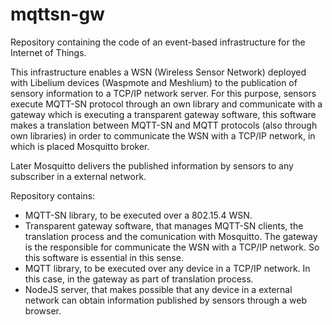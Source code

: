 mqttsn-gw
=========

Repository containing the code of an event-based infrastructure for the Internet of Things.

This infrastructure enables a WSN (Wireless Sensor Network) deployed with Libelium devices (Waspmote and Meshlium) to the publication of sensory information to a TCP/IP network server. For this purpose, sensors execute MQTT-SN protocol through an own library and communicate with a gateway which is executing a transparent gateway software, this software makes a translation between MQTT-SN and MQTT protocols (also through own libraries) in order to communicate the WSN with a TCP/IP network, in which is placed Mosquitto broker.

Later Mosquitto delivers the published information by sensors to any subscriber in a external network.

Repository contains:

  - MQTT-SN library, to be executed over a 802.15.4 WSN.
  - Transparent gateway software, that manages MQTT-SN clients, the translation process and the comunication with Mosquitto. The gateway is the responsible for communicate the WSN with a TCP/IP network. So this software is essential in this sense.
  - MQTT library, to be executed over any device in a TCP/IP network. In this case, in the gateway as part of translation process.
  - NodeJS server, that makes possible that any device in a external network can obtain information published by sensors through a web browser.
